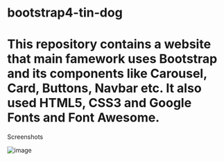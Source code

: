 # bootstrap4-tin-dog
# This repository contains a website that main famework uses Bootstrap and its components like Carousel, Card, Buttons, Navbar etc. It also used HTML5, CSS3 and Google Fonts and Font Awesome.

Screenshots

![image](https://user-images.githubusercontent.com/43006731/147126982-3c7a1d44-2553-4325-9f1c-185f93ec6669.png)






